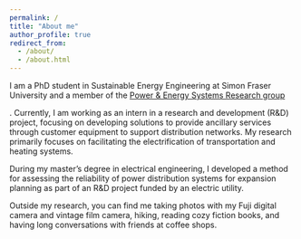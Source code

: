 ```yaml
---
permalink: /
title: "About me"
author_profile: true
redirect_from: 
  - /about/
  - /about.html
---
```


I am a PhD student in Sustainable Energy Engineering at Simon Fraser University and a member of the <a href="https://www.sfu.ca/fas/research/fas-research-labs/power-and-energy-systems/">Power & Energy Systems Research group</a><p>. Currently, I am working as an intern in a research and development (R&D) project, focusing on developing solutions to provide ancillary services through customer equipment to support distribution networks. My research primarily focuses on facilitating the electrification of transportation and heating systems. 

During my master’s degree in electrical engineering, I developed a method for assessing the reliability of power distribution systems for expansion planning as part of an R&D project funded by an electric utility.

Outside my research, you can find me taking photos with my Fuji digital camera and vintage film camera, hiking, reading cozy fiction books, and having long conversations with friends at coffee shops.




